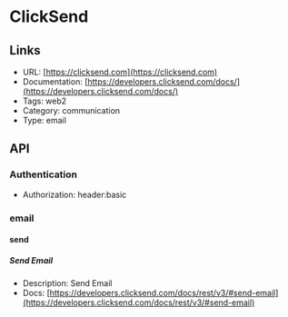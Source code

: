 # ClickSend

## Links

* URL: [https://clicksend.com](https://clicksend.com)
* Documentation: [https://developers.clicksend.com/docs/](https://developers.clicksend.com/docs/)
* Tags: web2
* Category: communication
* Type: email

## API

### Authentication

* Authorization: header:basic

### email

#### send

##### Send Email

* Description: Send Email
* Docs: [https://developers.clicksend.com/docs/rest/v3/#send-email](https://developers.clicksend.com/docs/rest/v3/#send-email)
